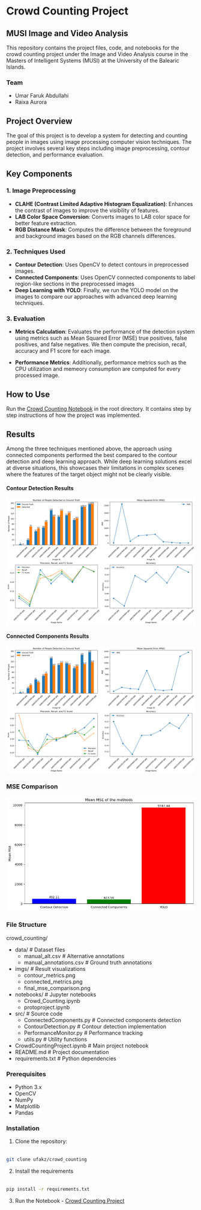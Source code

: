 # Crowd Counting Project

## MUSI Image and Video Analysis

This repository contains the project files, code, and notebooks for the crowd counting project under the Image and Video Analysis course in the Masters of Intelligent Systems (MUSI) at the University of the Balearic Islands.

### Team

- Umar Faruk Abdullahi
- Raixa Aurora

## Project Overview

The goal of this project is to develop a system for detecting and counting people in images using image processing computer vision techniques. The project involves several key steps including image preprocessing, contour detection, and performance evaluation.

## Key Components

### 1. Image Preprocessing

- **CLAHE (Contrast Limited Adaptive Histogram Equalization)**: Enhances the contrast of images to improve the visibility of features.
- **LAB Color Space Conversion**: Converts images to LAB color space for better feature extraction.
- **RGB Distance Mask**: Computes the difference between the foreground and background images based on the RGB channels differences.

### 2. Techniques Used

- **Contour Detection**: Uses OpenCV to detect contours in preprocessed images.
- **Connected Components**: Uses OpenCV connected components to label region-like sections in the preprocessed images
- **Deep Learning with YOLO**: Finally, we run the YOLO model on the images to compare our approaches with advanced deep learning techniques.

### 3. Evaluation

- **Metrics Calculation**: Evaluates the performance of the detection system using metrics such as Mean Squared Error (MSE) true positives, false positives, and false negatives. We then compute the precision, recall, accuracy and F1 score for each image.

- **Performance Metrics**: Additionally, performance metrics such as the CPU utilization and memeory consumption are computed for every processed image.

## How to Use

Run the [Crowd Counting Notebook](./CrowdCountingProject.ipynb) in the root directory. It contains step by step instructions of how the project was implemented.


## Results

Among the three techniques mentioned above, the approach using connected components performed the best compared to the contour detection and deep learning approach. While deep learning solutions excel at diverse situations, this showcases their limitations in complex scenes where the features of the target object might not be clearly visible.



#### Contour Detection Results

![](./imgs/contour_metrics.png)

#### Connected Components Results

![](./imgs/connected_metrics.png)

### MSE Comparison

![](./imgs/final_mse_comparison.png)


### File Structure

crowd_counting/ 
- data/ # Dataset files 
  - manual_alt.csv # Alternative annotations 
  - manual_annotations.csv # Ground truth annotations   
- imgs/ # Result visualizations 
  - contour_metrics.png 
  - connected_metrics.png 
  - final_mse_comparison.png 
- notebooks/ # Jupyter notebooks 
  - Crowd_Counting.ipynb 
  - protoproject.ipynb 
- src/ # Source code 
  - ConnectedComponents.py # Connected components detection 
  - ContourDetection.py # Contour detection implementation 
  - PerformanceMonitor.py # Performance tracking 
  - utils.py # Utility functions 
- CrowdCountingProject.ipynb # Main project notebook 
- README.md # Project documentation 
- requirements.txt # Python dependencies

### Prerequisites

- Python 3.x
- OpenCV
- NumPy
- Matplotlib
- Pandas

### Installation

1. Clone the repository:

```bash

git clone ufakz/crowd_counting
```

2.  Install the requirements

```bash

pip install -r requirements.txt
```

3. Run the Notebook - [Crowd Counting Project](./CrowdCountingProject.ipynb)